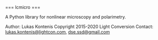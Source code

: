 === lcmicro ===

A Python library for nonlinear microscopy and polarimetry.

Author: Lukas Kontenis
Copyright 2015-2020 Light Conversion
Contact: lukas.kontenis@lightcon.com, dse.ssd@gmail.com
